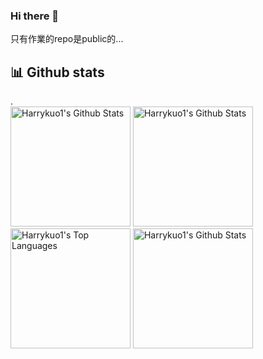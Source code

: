 ### Hi there 👋

<!--
**Harrykuo1/Harrykuo1** is a ✨ _special_ ✨ repository because its `README.md` (this file) appears on your GitHub profile.

Here are some ideas to get you started:

- 🔭 I’m currently working on ...
- 🌱 I’m currently learning ...
- 👯 I’m looking to collaborate on ...
- 🤔 I’m looking for help with ...
- 💬 Ask me about ...
- 📫 How to reach me: ...
- 😄 Pronouns: ...
- ⚡ Fun fact: ...
-->
只有作業的repo是public的...

## 📊 Github stats

<!-- Bassed on: https://github.com/anuraghazra/github-readme-stats -->.

<div align="left" >
<img alt="Harrykuo1's Github Stats" src="http://github-profile-summary-cards.vercel.app/api/cards/profile-details?username=harrykuo1&theme=nord_dark" height="192px" />
  <a href="https://github.com/anuraghazra/github-readme-stats">
    <img alt="Harrykuo1's Github Stats" src="https://github-readme-stats.vercel.app/api/?username=Harrykuo1&show_icons=true&count_private=true&theme=react&bg_color=1F222E&title_color=7cebf5&icon_color=2d7de4&show_icons=true&border_color=7cebf5&border_radius=10" height="192px" /></a>
  <a href="https://github.com/anuraghazra/github-readme-stats"><img alt="Harrykuo1's Top Languages" src="https://github-readme-stats.vercel.app/api/top-langs/?username=Harrykuo1&langs_count=8&layout=compact&theme=radical&bg_color=1F222E&title_color=7cebf5&icon_color=2d7de4&show_icons=true&border_color=7cebf5&border_radius=10" height="192px" /></a>
  <img alt="Harrykuo1's Github Stats" src="http://github-profile-summary-cards.vercel.app/api/cards/productive-time?username=harrykuo1&theme=nord_dark&utcOffset=8" height="192px" />
</div>
</div>
